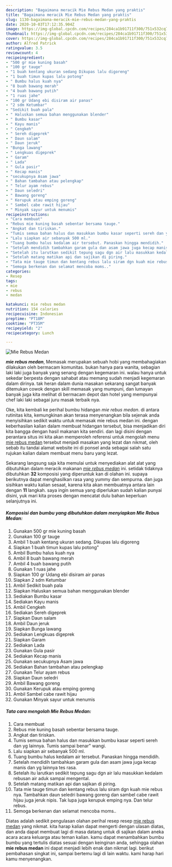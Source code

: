 ```yaml
---
description: "Bagaimana meracik Mie Rebus Medan yang praktis"
title: "Bagaimana meracik Mie Rebus Medan yang praktis"
slug: 1130-bagaimana-meracik-mie-rebus-medan-yang-praktis
date: 2020-10-03T17:12:35.904Z
image: https://img-global.cpcdn.com/recipes/284ca1b91711f300/751x532cq70/mie-rebus-medan-foto-resep-utama.jpg
thumbnail: https://img-global.cpcdn.com/recipes/284ca1b91711f300/751x532cq70/mie-rebus-medan-foto-resep-utama.jpg
cover: https://img-global.cpcdn.com/recipes/284ca1b91711f300/751x532cq70/mie-rebus-medan-foto-resep-utama.jpg
author: Alfred Patrick
ratingvalue: 3.5
reviewcount: 4
recipeingredient:
- "500 gr mie kuning basah"
- "100 gr tauge"
- "1 buah kentang ukuran sedang Dikupas lalu digoreng"
- "1 buah timun kupas lalu potong"
- " Bumbu halus kuah nya"
- "8 buah bawang merah"
- "4 buah bawang putih"
- "1 ruas jahe"
- "100 gr Udang ebi disiram air panas"
- "2 sdm Ketumbar"
- "Sedikit buah pala"
- " Haluskan semua bahan menggunakan blender"
- " Bumbu kasar"
- " Kayu manis"
- " Cengkeh"
- " Sereh digeprek"
- " Daun salam"
- " Daun jeruk"
- "Bunga lawang"
- " Lengkuas digeprek"
- " Garam"
- " Lada"
- " Gula pasir"
- " Kecap manis"
- "secukupnya Asam jawa"
- " Bahan tambahan atau pelengkap"
- " Telur ayam rebus"
- " Daun seledri"
- " Bawang goreng"
- " Kerupuk atau emping goreng"
- " Sambel cabe rawit hijau"
- " Minyak sayur untuk menumis"
recipeinstructions:
- "Cara membuat"
- "Rebus mie kuning basah sebentar bersama tauge."
- "Angkat dan tiriskan."
- "Tumis semua bahan halus dan masukkan bumbu kasar seperti sereh dan yg lainnya. Tumis sampai benar&#34; wangi."
- "Lalu siapkan air sebanyak 500 ml."
- "Tuang bumbu halus kedalam air tersebut. Panaskan hingga mendidih."
- "Setelah mendidih tambahkan garam gula dan asam jawa juga kecap manis dan yg lainnya tes rasa."
- "Setelah itu larutkan sedikit tepung sagu dgn air lalu masukkan kedalam rebusan air aduk sampai mengental."
- "Setelah matang matikan api dan sajikan di piring."
- "Tata mie tauge timun dan kentang rebus lalu siram dgn kuah mie rebus nya. Tambahkan daun seledri bawang goreng dan sambel cabe rawit hijau juga jeruk nipis. Tak lupa juga kerupuk emping nya. Dan telur rebus."
- "Semoga berkenan dan selamat mencoba moms.."
categories:
- Resep
tags:
- mie
- rebus
- medan

katakunci: mie rebus medan 
nutrition: 154 calories
recipecuisine: Indonesian
preptime: "PT18M"
cooktime: "PT35M"
recipeyield: "2"
recipecategory: Lunch

---
```



![Mie Rebus Medan](https://img-global.cpcdn.com/recipes/284ca1b91711f300/751x532cq70/mie-rebus-medan-foto-resep-utama.jpg)

<b><i>mie rebus medan</i></b>, Memasak merupakan sebuah hobi yang membahagiakan dilakukan oleh bermacam komunitas. bukan hanya para wanita, sebagian laki laki juga banyak yang senang dengan kegemaran ini. walau hanya untuk sekedar berpesta dengan sahabat atau memang sudah menjadi kegemaran dalam dirinya. tak heran dalam dunia masakan sekarang sangat banyak ditemukan cowok dengan skill memasak yang mumpuni, dan lumayan banyak juga kita melihat di bermacam depot dan hotel yang mempunyai chef laki laki sebagai juru masak terbaik nya.

Oke, kita kembali ke perihal bumbu hidangan <i>mie rebus medan</i>. di antara rutinitas kita, kemungkinan akan terasa menyenangkan bila sejenak anda menyisihkan sedikit waktu untuk memasak mie rebus medan ini. dengan keberhasilan kalian dalam membuat hidangan tersebut, bisa menjadikan diri kita bangga dengan hasil makanan kita sendiri. dan lagi disini dengan perantara situs ini kita akan memperoleh referensi untuk mengolah menu <u>mie rebus medan</u> tersebut menjadi masakan yang lezat dan nikmat, oleh sebab itu tandai alamat website ini di ponsel anda sebagai salah satu rujukan kalian dalam membuat menu baru yang lezat.




Sekarang langsung saja kita memulai untuk menyediakan alat alat yang dibutuhkan dalam meracik makanan <u><i>mie rebus medan</i></u> ini. setidak tidaknya dibutuhkan <b>32</b> komposisi yang diperuntuk kan di olahan ini. supaya berikutnya dapat menghasilkan rasa yang yummy dan sempurna. dan juga sisihkan waktu kalian sesaat, karena kita akan membuatnya antara lain dengan <b>11</b> langkah. saya ingin semua yang diperlukan sudah kalian punyai disini, yuk mari kita proses dengan mencatat dulu bahan keperluan selanjutnya ini.

<!--inarticleads1-->

##### Komposisi dan bumbu yang dibutuhkan dalam menyiapkan Mie Rebus Medan:

1. Gunakan 500 gr mie kuning basah
1. Gunakan 100 gr tauge
1. Ambil 1 buah kentang ukuran sedang. Dikupas lalu digoreng
1. Siapkan 1 buah timun kupas lalu potong&#34;
1. Ambil  Bumbu halus kuah nya
1. Ambil 8 buah bawang merah
1. Ambil 4 buah bawang putih
1. Gunakan 1 ruas jahe
1. Siapkan 100 gr Udang ebi disiram air panas
1. Siapkan 2 sdm Ketumbar
1. Ambil Sedikit buah pala
1. Siapkan  Haluskan semua bahan menggunakan blender
1. Sediakan  Bumbu kasar
1. Sediakan  Kayu manis
1. Ambil  Cengkeh
1. Sediakan  Sereh digeprek
1. Siapkan  Daun salam
1. Ambil  Daun jeruk
1. Siapkan Bunga lawang
1. Sediakan  Lengkuas digeprek
1. Siapkan  Garam
1. Sediakan  Lada
1. Gunakan  Gula pasir
1. Sediakan  Kecap manis
1. Gunakan secukupnya Asam jawa
1. Sediakan  Bahan tambahan atau pelengkap
1. Gunakan  Telur ayam rebus
1. Siapkan  Daun seledri
1. Ambil  Bawang goreng
1. Gunakan  Kerupuk atau emping goreng
1. Ambil  Sambel cabe rawit hijau
1. Gunakan  Minyak sayur untuk menumis




<!--inarticleads2-->

##### Tata cara mengolah Mie Rebus Medan:

1. Cara membuat
1. Rebus mie kuning basah sebentar bersama tauge.
1. Angkat dan tiriskan.
1. Tumis semua bahan halus dan masukkan bumbu kasar seperti sereh dan yg lainnya. Tumis sampai benar&#34; wangi.
1. Lalu siapkan air sebanyak 500 ml.
1. Tuang bumbu halus kedalam air tersebut. Panaskan hingga mendidih.
1. Setelah mendidih tambahkan garam gula dan asam jawa juga kecap manis dan yg lainnya tes rasa.
1. Setelah itu larutkan sedikit tepung sagu dgn air lalu masukkan kedalam rebusan air aduk sampai mengental.
1. Setelah matang matikan api dan sajikan di piring.
1. Tata mie tauge timun dan kentang rebus lalu siram dgn kuah mie rebus nya. Tambahkan daun seledri bawang goreng dan sambel cabe rawit hijau juga jeruk nipis. Tak lupa juga kerupuk emping nya. Dan telur rebus.
1. Semoga berkenan dan selamat mencoba moms..




Diatas adalah sedikit pengulasan olahan perihal resep resep <u>mie rebus medan</u> yang nikmat. kita harap kalian dapat mengerti dengan ulasan diatas, dan anda dapat membuat lagi di masa datang untuk di sajikan dalam aneka acara acara keluarga atau teman kalian. kamu dapat menambahkan bumbu bumbu yang tertulis diatas sesuai dengan keinginan anda, sehingga olahan <b>mie rebus medan</b> ini dapat menjadi lebih enak dan nikmat lagi. berikut pembahasan singkat ini, sampai bertemu lagi di lain waktu. kami harap hari kamu menyenangkan.

